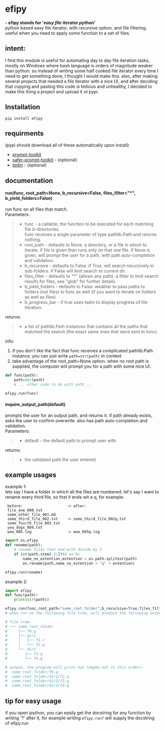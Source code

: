 # efipy
**\- efipy stands for '*easy file iterator python*'**    
python based easy file iterator, with recursive option, and file filtering. useful when you need to apply some function to a set of files.

## intent:    
I find this module is useful for automating day to day file iteration tasks, mostly on Windows where bash language is orders of magnitude weaker than python. so instead of writing some half cooked file iterator every time I need to get something done, I thought I would make this.
also, after making several projects that needed a file iterator with a nice UI, and after deciding that copying and pasting this code is tedious and unhealthy, I decided to make this thing a project and upload it ot pypi.

## Installation
```
pip install efipy
```

## requirments  
(pypi should download all of these automatically upon install)
- [prompt-toolkit](https://pypi.org/project/safer-prompt-toolkit/)
- [safer-prompt-toolkit](https://pypi.org/project/safer-prompt-toolkit/) - (optional)
- [tqdm](https://pypi.org/project/tqdm/) - (optional)

## documentation
#### run(func, root_path=None, b_recursive=False, files_filter="*", b_yield_folders=False)
run func on all files that match.  
Parameters:  
>  - func - a callable, the function to be executed for each matching file in directories.  
>    func receives a single parameter of type pathlib.Path and returns nothing.  
>  - root_path - defaults to None. a directory, or a file in which to iterate. if file is given than runs only on that one file. if None is given, will prompt the user for a path, with path auto-completion and validation.  
>  - b_recursive - defaults to False. if True, will search recursively in sub-folders. if False will limit search to current dir.   
>  - files_filter - defaults to "*" (allows any path). a filter to limit search results for files, see "glob" for further details. 
>  - b_yield_folders - defaults to False. weather to pass paths to folders (not files) to func as well (if you want to iterate on folders as well as files)
>  - b_progress_bar - if true uses tqdm to display progress of file iteration.

returns:
> - a list of pathlib.Path instances that contains all the paths that matched the search (the exact same ones that were sent to func).     
 
info: 
1. if you don't like the fact that func receives a complicated pathlib.Path instance, you can just write `path=str(path)` in context:
2. take advantage of the root_path=None option. when no root path is supplied, the computer will prompt you for a path with some nice UI.
```python
def func(path):
    path=str(path)
    # ... other code to do with path ...

efipy.run(func)

```

#### inquire_output_path(default)
prompts the user for an output path, and returns it. if path already exists, asks the user to confirm overwrite. also has path auto-completion and validation.  
Parameters:  
>  - default - the default path to prompt user with

returns:
> - the validated path the user entered     
 
## example usages
example 1:  
lets say I have a folder in which all the files are numbered. let's say I want to rename every third file, so that it ends wit a q, for example:  
```
 before:                    -> after:  
 file_one_000.txt   
 some_other_file_001.md  
 some_third_file_002.txt    -> some_third_file_002q.txt  
 some_fourth_file_003.txt  
 yea_dogs_004.txt  
 wow_005.log                -> wow_005q.log
``` 
```python
import os,efipy
def rename(path):
    # rename files that end with divide by 3
    if int(path.stem[-3:])%3 == 0:
        name_no_extention,extention = os.path.splitext(path)
        os.rename(path,name_no_extention + "q" + extention)

efipy.run(rename)
```

example 2:
```python
import efipy
def func(path):
    print(str(path))

efipy.run(func,root_path="some_root_folder",b_recursive=True,files_filter="*.q")
# when run on the following file tree, will produce the following output:

# file tree:
# ─── some_root_folder
#     ├── f0.q
#     ├── dir1
#     │   ├── f1.r
#     │   └── f2.q
#     └── dir2
#        ├── f3.q
#        └── f4.q

# output, the program will print out (maybe not in this order):
#  some_root_folder/f0.q
#  some_root_folder/dir1/f2.q
#  some_root_folder/dir2/f3.q
#  some_root_folder/dir2/f4.q
```

## tip for easy usage
if you open ipython, you can easily get the docstring for any function by writing '?' after it, for example writing `efipy.run?` will supply the docstring of efipy.run  